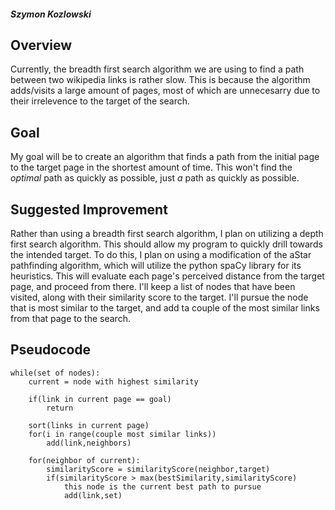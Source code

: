 ##### Szymon Kozlowski

## Overview

Currently, the breadth first search algorithm we are using to find a path between two wikipedia links is rather slow.  This is because the algorithm adds/visits a large amount of pages, most of which are unnecesarry due to their irrelevence to the target of the search.

## Goal

My goal will be to create an algorithm that finds a path from the initial page to the target page in the shortest amount of time.  This won't find the *optimal* path as quickly as possible, just *a* path as quickly as possible.

## Suggested Improvement

Rather than using a breadth first search algorithm, I plan on utilizing a depth first search algorithm.  This should allow my program to quickly drill towards the intended target.  To do this, I plan on using a modification of the aStar pathfinding algorithm, which will utilize the python spaCy library for its heuristics.  This will evaluate each page's perceived distance from the target page, and proceed from there.  I'll keep a list of nodes that have been visited, along with their similarity score to the target.  I'll pursue the node that is most similar to the target, and add ta couple of the most similar links from that page to the search.

## Pseudocode

    while(set of nodes):
        current = node with highest similarity

        if(link in current page == goal)
            return
        
        sort(links in current page)
        for(i in range(couple most similar links))
            add(link,neighbors)

        for(neighbor of current):
            similarityScore = similarityScore(neighbor,target)
            if(similarityScore > max(bestSimilarity,similarityScore)
                this node is the current best path to pursue
                add(link,set)


